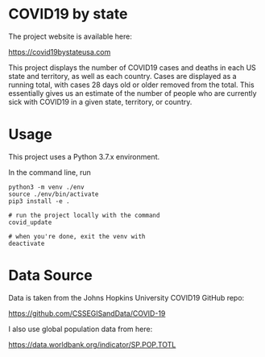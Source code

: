 # COVID19 by state
The project website is available here:

https://covid19bystateusa.com

This project displays the number of COVID19 cases and deaths in each US state and territory, as well as each country. Cases are displayed as a running total, with cases 28 days old or older removed from the total. This essentially gives us an estimate of the number of people who are currently sick with COVID19 in a given state, territory, or country. 

# Usage
This project uses a Python 3.7.x environment.

In the command line, run
```terminal 
python3 -m venv ./env
source ./env/bin/activate
pip3 install -e .

# run the project locally with the command 
covid_update

# when you're done, exit the venv with
deactivate
```

# Data Source
Data is taken from the Johns Hopkins University COVID19 GitHub repo:

https://github.com/CSSEGISandData/COVID-19

I also use global population data from here:

https://data.worldbank.org/indicator/SP.POP.TOTL
